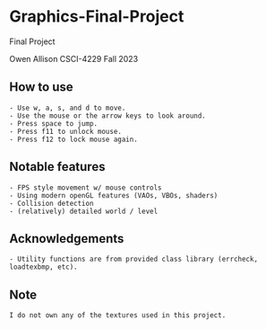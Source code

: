 # Graphics-Final-Project
Final Project

Owen Allison
CSCI-4229 Fall 2023

## How to use
     
    - Use w, a, s, and d to move.
    - Use the mouse or the arrow keys to look around.
    - Press space to jump.
    - Press f11 to unlock mouse.
    - Press f12 to lock mouse again.

## Notable features

    - FPS style movement w/ mouse controls
    - Using modern openGL features (VAOs, VBOs, shaders)
    - Collision detection
    - (relatively) detailed world / level

## Acknowledgements

    - Utility functions are from provided class library (errcheck, loadtexbmp, etc).

## Note

    I do not own any of the textures used in this project.

